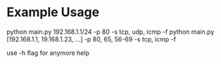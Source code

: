 # Example Usage
python main.py 192.168.1.1/24 -p 80 -s tcp, udp, icmp -f
python main.py [192.168.1.1, 19.168.1.23, ...] -p 80, 65, 56-69 -s tcp, icmp -f

use -h flag for anymore help
